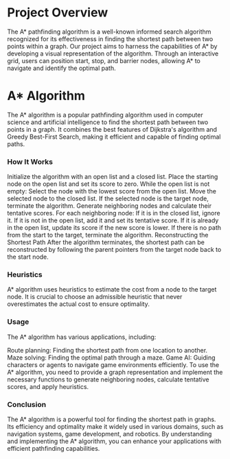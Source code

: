 # Project Overview

The A* pathfinding algorithm is a well-known informed search algorithm recognized for its effectiveness in finding the shortest path between two points within a graph. Our project aims to harness the capabilities of A* by developing a visual representation of the algorithm. Through an interactive grid, users can position start, stop, and barrier nodes, allowing A* to navigate and identify the optimal path.


# A* Algorithm
The A* algorithm is a popular pathfinding algorithm used in computer science and artificial intelligence to find the shortest path between two points in a graph. It combines the best features of Dijkstra's algorithm and Greedy Best-First Search, making it efficient and capable of finding optimal paths.

### How It Works
Initialize the algorithm with an open list and a closed list.
Place the starting node on the open list and set its score to zero.
While the open list is not empty:
Select the node with the lowest score from the open list.
Move the selected node to the closed list.
If the selected node is the target node, terminate the algorithm.
Generate neighboring nodes and calculate their tentative scores.
For each neighboring node:
If it is in the closed list, ignore it.
If it is not in the open list, add it and set its tentative score.
If it is already in the open list, update its score if the new score is lower.
If there is no path from the start to the target, terminate the algorithm.
Reconstructing the Shortest Path
After the algorithm terminates, the shortest path can be reconstructed by following the parent pointers from the target node back to the start node.

### Heuristics
A* algorithm uses heuristics to estimate the cost from a node to the target node. It is crucial to choose an admissible heuristic that never overestimates the actual cost to ensure optimality.

### Usage
The A* algorithm has various applications, including:

Route planning: Finding the shortest path from one location to another.
Maze solving: Finding the optimal path through a maze.
Game AI: Guiding characters or agents to navigate game environments efficiently.
To use the A* algorithm, you need to provide a graph representation and implement the necessary functions to generate neighboring nodes, calculate tentative scores, and apply heuristics.


### Conclusion
The A* algorithm is a powerful tool for finding the shortest path in graphs. Its efficiency and optimality make it widely used in various domains, such as navigation systems, game development, and robotics. By understanding and implementing the A* algorithm, you can enhance your applications with efficient pathfinding capabilities.

